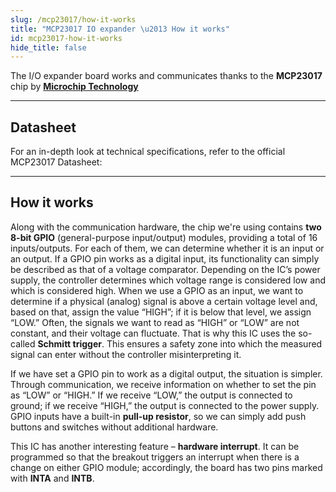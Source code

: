 ```yaml
---
slug: /mcp23017/how-it-works
title: "MCP23017 IO expander \u2013 How it works"
id: mcp23017-how-it-works
hide_title: false
---
```

The I/O expander board works and communicates thanks to the **MCP23017** chip by [**Microchip Technology**](https://www.microchip.com/)

<CenteredImage src="/img/mcp23017/chip.jpg" alt="TXB0104 chip on board" caption="TXB0104 chip on board" width="400px" />

---

## Datasheet

For an in-depth look at technical specifications, refer to the official MCP23017 Datasheet:  

<QuickLink  
  title="MCP23017 Datasheet"  
  description="Detailed technical documentation for the MCP23017 chip"  
  url="https://soldered.com/productdata/2022/03/Soldered_MCP23017_datasheet.pdf"  
/>  

---

## How it works

Along with the communication hardware, the chip we're using contains **two 8-bit GPIO** (general-purpose input/output) modules, providing a total of 16 inputs/outputs. For each of them, we can determine whether it is an input or an output. If a GPIO pin works as a digital input, its functionality can simply be described as that of a voltage comparator. Depending on the IC’s power supply, the controller determines which voltage range is considered low and which is considered high. When we use a GPIO as an input, we want to determine if a physical (analog) signal is above a certain voltage level and, based on that, assign the value “HIGH”; if it is below that level, we assign “LOW.” Often, the signals we want to read as “HIGH” or “LOW” are not constant, and their voltage can fluctuate. That is why this IC uses the so-called **Schmitt trigger**. This ensures a safety zone into which the measured signal can enter without the controller misinterpreting it.

<CenteredImage src="/img/mcp23017/communication.webp" alt="Schmitt-trigger filtering" caption="Schmitt-trigger filtering" width="400px" />

If we have set a GPIO pin to work as a digital output, the situation is simpler. Through communication, we receive information on whether to set the pin as “LOW” or “HIGH.” If we receive “LOW,” the output is connected to ground; if we receive “HIGH,” the output is connected to the power supply. GPIO inputs have a built-in **pull-up resistor**, so we can simply add push buttons and switches without additional hardware.

This IC has another interesting feature – **hardware interrupt**. It can be programmed so that the breakout triggers an interrupt when there is a change on either GPIO module; accordingly, the board has two pins marked with **INTA** and **INTB**.